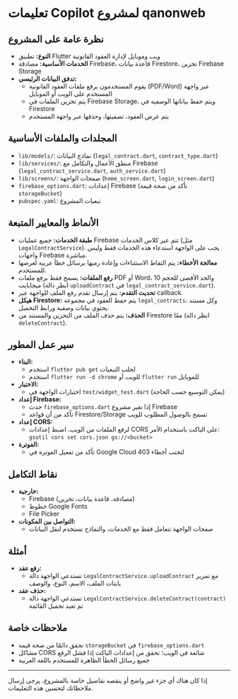 # تعليمات Copilot لمشروع qanonweb

## نظرة عامة على المشروع
- **النوع:** تطبيق Flutter ويب وموبايل لإدارة العقود القانونية
- **الخدمات الأساسية:** مصادقة Firebase، قاعدة بيانات Firestore، تخزين Firebase Storage
- **تدفق البيانات الرئيسي:**
  - يقوم المستخدمون برفع ملفات العقود القانونية (PDF/Word) عبر واجهة المستخدم على الويب أو الموبايل
  - يتم تخزين الملفات في Firebase Storage، ويتم حفظ بياناتها الوصفية في Firestore
  - يتم عرض العقود، تصفيتها، وحذفها عبر واجهة المستخدم

## المجلدات والملفات الأساسية
- `lib/models/`: نماذج البيانات (`legal_contract.dart`, `contract_type.dart`)
- `lib/services/`: منطق الأعمال والتكامل مع Firebase (`legal_contract_service.dart`, `auth_service.dart`)
- `lib/screens/`: صفحات الواجهة (`home_screen.dart`, `login_screen.dart`)
- `firebase_options.dart`: إعدادات Firebase (تأكد من صحة قيمة `storageBucket`)
- `pubspec.yaml`: تبعيات المشروع

## الأنماط والمعايير المتبعة
- **طبقة الخدمات:** جميع عمليات Firebase تتم عبر كلاس الخدمات (مثل `LegalContractService`). يجب على الواجهة استدعاء هذه الخدمات فقط وليس واجهات Firebase مباشرة.
- **معالجة الأخطاء:** يتم التقاط الاستثناءات وإعادة رميها برسائل خطأ عربية لعرضها للمستخدم.
- **رفع الملفات:** يسمح فقط برفع ملفات PDF أو Word، والحد الأقصى للحجم 10 ميجابايت (انظر دالة `uploadContract` في `legal_contract_service.dart`).
- **تحديث التقدم:** يتم إرسال تقدم رفع الملف للواجهة عبر callback.
- **هيكل Firestore:** يتم حفظ العقود في مجموعة `legal_contracts`، وكل مستند يحتوي بيانات وصفية ورابط التحميل.
- **الحذف:** يتم حذف الملف من التخزين والمستند من Firestore معًا (انظر دالة `deleteContract`).

## سير عمل المطور
- **البناء:**
  - استخدم `flutter pub get` لجلب التبعيات
  - استخدم `flutter run -d chrome` للويب أو `flutter run` للموبايل
- **الاختبار:**
  - اختبارات الواجهة في `test/widget_test.dart` (يمكن التوسيع حسب الحاجة)
- **إعداد Firebase:**
  - حدث `firebase_options.dart` إذا تغير مشروع Firebase
  - تأكد من أن قواعد Firestore/Storage تسمح بالوصول المطلوب للويب
- **إعداد CORS:**
  - لرفع الملفات من الويب، اضبط إعدادات CORS على الباكت باستخدام الأمر: `gsutil cors set cors.json gs://<bucket>`
- **الفوترة:**
  - تأكد من تفعيل الفوترة في Google Cloud لتجنب أخطاء 403

## نقاط التكامل
- **خارجية:**
  - Firebase (مصادقة، قاعدة بيانات، تخزين)
  - خطوط Google Fonts
  - File Picker
- **التواصل بين المكونات:**
  - صفحات الواجهة تتعامل فقط مع الخدمات، والنماذج تستخدم لنقل البيانات

## أمثلة
- **رفع عقد:**
  - تستدعي الواجهة دالة `LegalContractService.uploadContract` مع تمرير بايتات الملف، الاسم، النوع، والوصف
- **حذف عقد:**
  - تستدعي الواجهة دالة `LegalContractService.deleteContract(contract)` ثم تعيد تحميل القائمة

## ملاحظات خاصة
- تحقق دائمًا من صحة قيمة `storageBucket` في `firebase_options.dart`
- مشاكل CORS شائعة في الويب؛ تحقق من إعدادات الباكت إذا فشل الرفع
- جميع رسائل الخطأ الظاهرة للمستخدم باللغة العربية

---

إذا كان هناك أي جزء غير واضح أو ينقصه تفاصيل خاصة بالمشروع، يرجى إرسال ملاحظاتك لتحسين هذه التعليمات.
